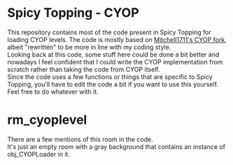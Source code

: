 # Spicy Topping - CYOP

This repository contains most of the code present in Spicy Topping for loading CYOP levels.
The code is mostly based on [Mitchell1711's CYOP fork](https://github.com/Mitchell1711/pt-cyop), albeit "rewritten" to be more in line with my coding style.  
Looking back at this code, some stuff here could be done a bit better and nowadays I feel confident that I could write the CYOP implementation from scratch rather than taking the code
from CYOP itself.  
Since the code uses a few functions or things that are specific to Spicy Topping, you'll have to edit the code a bit if you want to use this yourself.  
Feel free to do whatever with it.

# rm_cyoplevel

There are a few mentions of this room in the code.  
It's just an empty room with a gray background that contains an instance of obj_CYOPLoader in it.